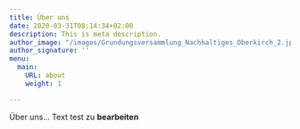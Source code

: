 ```yaml
---
title: Über uns
date: 2020-03-31T08:14:34+02:00
description: This is meta description.
author_image: "/images/Grundungsversammlung_Nachhaltiges_Oberkirch_2.jpg"
author_signature: ''
menu:
  main:
    URL: about
    weight: 1

---
```

Über uns... Text test zu **bearbeiten**
